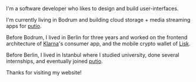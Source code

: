 I'm a software developer who likes to design and build user-interfaces.

I'm currently living in Bodrum and building cloud storage + media streaming apps for [putio](https://put.io).

Before Bodrum, I lived in Berlin for three years and worked on the frontend architecture of [Klarna](https://klarna.com)'s consumer app, and the mobile crypto wallet of [Lisk](https://lisk.io).

Before Berlin, I lived in Istanbul where I studied university, done several internships, and eventually joined [putio](https://put.io).

Thanks for visiting my website!
